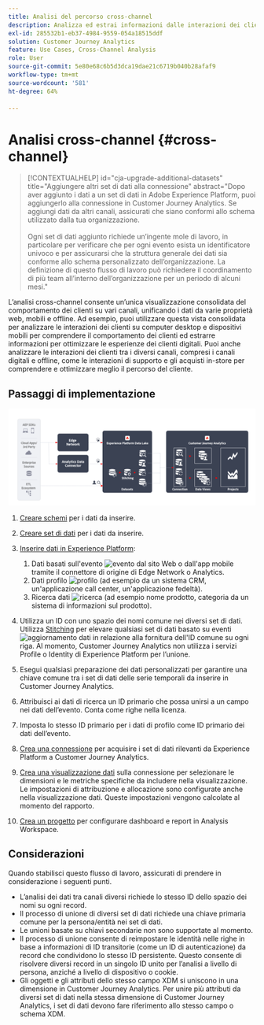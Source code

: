 ```yaml
---
title: Analisi del percorso cross-channel
description: Analizza ed estrai informazioni dalle interazioni dei clienti lungo l’intero percorso del cliente.
exl-id: 285532b1-eb37-4984-9559-054a18515ddf
solution: Customer Journey Analytics
feature: Use Cases, Cross-Channel Analysis
role: User
source-git-commit: 5e80e68c6b5d3dca19dae21c6719b040b28afaf9
workflow-type: tm+mt
source-wordcount: '581'
ht-degree: 64%

---
```


# Analisi cross-channel {#cross-channel}

<!-- markdownlint-disable MD034 -->

>[!CONTEXTUALHELP]
>id="cja-upgrade-additional-datasets"
>title="Aggiungere altri set di dati alla connessione"
>abstract="Dopo aver aggiunto i dati a un set di dati in Adobe Experience Platform, puoi aggiungerlo alla connessione in Customer Journey Analytics. Se aggiungi dati da altri canali, assicurati che siano conformi allo schema utilizzato dalla tua organizzazione.<br><br>Ogni set di dati aggiunto richiede un’ingente mole di lavoro, in particolare per verificare che per ogni evento esista un identificatore univoco e per assicurarsi che la struttura generale dei dati sia conforme allo schema personalizzato dell’organizzazione. La definizione di questo flusso di lavoro può richiedere il coordinamento di più team all’interno dell’organizzazione per un periodo di alcuni mesi."

<!-- markdownlint-enable MD034 -->

L’analisi cross-channel consente un’unica visualizzazione consolidata del comportamento dei clienti su vari canali, unificando i dati da varie proprietà web, mobili e offline. Ad esempio, puoi utilizzare questa vista consolidata per analizzare le interazioni dei clienti su computer desktop e dispositivi mobili per comprendere il comportamento dei clienti ed estrarre informazioni per ottimizzare le esperienze dei clienti digitali. Puoi anche analizzare le interazioni dei clienti tra i diversi canali, compresi i canali digitali e offline, come le interazioni di supporto e gli acquisti in-store per comprendere e ottimizzare meglio il percorso del cliente.

## Passaggi di implementazione

![Flusso dei passaggi di implementazione come descritto in questa sezione.](../assets/cca-architecture.png)

1. [Creare schemi](https://experienceleague.adobe.com/docs/experience-platform/xdm/tutorials/create-schema-ui.html?lang=it) per i dati da inserire.
1. [Creare set di dati](https://experienceleague.adobe.com/docs/platform-learn/tutorials/data-ingestion/create-datasets-and-ingest-data.html?lang=it) per i dati da inserire.
1. [Inserire dati in Experience Platform](https://experienceleague.adobe.com/docs/platform-learn/tutorials/data-ingestion/understanding-data-ingestion.html?lang=it):
   1. Dati basati sull&#39;evento ![evento](https://spectrum.adobe.com/static/icons/workflow_18/Smock_Events_18_N.svg) dal sito Web o dall&#39;app mobile tramite il connettore di origine di Edge Network o Analytics.
   2. Dati profilo ![profilo](https://spectrum.adobe.com/static/icons/workflow_18/Smock_User_18_N.svg) (ad esempio da un sistema CRM, un&#39;applicazione call center, un&#39;applicazione fedeltà).
   3. Ricerca dati ![ricerca](https://spectrum.adobe.com/static/icons/workflow_18/Smock_Search_18_N.svg) (ad esempio nome prodotto, categoria da un sistema di informazioni sul prodotto).

1. Utilizza un ID con uno spazio dei nomi comune nei diversi set di dati. Utilizza [Stitching](../../stitching/overview.md) per elevare qualsiasi set di dati basato su eventi ![aggiornamento dati](https://spectrum.adobe.com/static/icons/workflow_18/Smock_DataRefresh_18_N.svg) in relazione alla fornitura dell&#39;ID comune su ogni riga. Al momento, Customer Journey Analytics non utilizza i servizi Profile o Identity di Experience Platform per l’unione.
1. Esegui qualsiasi preparazione dei dati personalizzati per garantire una chiave comune tra i set di dati delle serie temporali da inserire in Customer Journey Analytics.
1. Attribuisci ai dati di ricerca un ID primario che possa unirsi a un campo nei dati dell’evento. Conta come righe nella licenza.
1. Imposta lo stesso ID primario per i dati di profilo come ID primario dei dati dell’evento.
1. [Crea una connessione](../../connections/overview.md) per acquisire i set di dati rilevanti da Experience Platform a Customer Journey Analytics.
1. [Crea una visualizzazione dati](/help/data-views/create-dataview.md) sulla connessione per selezionare le dimensioni e le metriche specifiche da includere nella visualizzazione. Le impostazioni di attribuzione e allocazione sono configurate anche nella visualizzazione dati. Queste impostazioni vengono calcolate al momento del rapporto.
1. [Crea un progetto](/help/analysis-workspace/home.md) per configurare dashboard e report in Analysis Workspace.

## Considerazioni

Quando stabilisci questo flusso di lavoro, assicurati di prendere in considerazione i seguenti punti.

* L’analisi dei dati tra canali diversi richiede lo stesso ID dello spazio dei nomi su ogni record.
* Il processo di unione di diversi set di dati richiede una chiave primaria comune per la persona/entità nei set di dati.
* Le unioni basate su chiavi secondarie non sono supportate al momento.
* Il processo di unione consente di reimpostare le identità nelle righe in base a informazioni di ID transitorie (come un ID di autenticazione) da record che condividono lo stesso ID persistente. Questo consente di risolvere diversi record in un singolo ID unito per l’analisi a livello di persona, anziché a livello di dispositivo o cookie.
* Gli oggetti e gli attributi dello stesso campo XDM si uniscono in una dimensione in Customer Journey Analytics. Per unire più attributi da diversi set di dati nella stessa dimensione di Customer Journey Analytics, i set di dati devono fare riferimento allo stesso campo o schema XDM.

